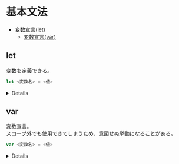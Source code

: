 # 基本文法

- [変数宣言(let)](#let)
    - [変数宣言(var)](#var)

<span id='let'></span>
## let
変数を定義できる。

```javascript
let <変数名> = <値>
```

<details>

再代入 <span style='color: navy;'>可</span>

```javascript
let num = 1;

console.log(num); // => 1

num = 2;

console.log(num); // => 2

```

<br>

再宣言 <span style='color: crimson;'>不可</span>

```javascript
let num = 1;

let num = 2;

// Uncaught SyntaxError:
// Identifier 'num' has already been declared
```

<br>

スコープ外での使用 <span style='color: crimson;'>不可</span>

```javascript
let num = 1;

console.log(num); // => 1

if (num === 1) {
  console.log(num); // => ReferenceError
}

console.log(num); // => 1
```

<br>

スコープ外であれば同じ変数名が使用可。

```javascript
let num = 1;

console.log(num); // => 1

if (num === 1) {
  let num = 2;

  console.log(num); // => 2
}

console.log(num); // => 1
```

</details>

<span id='var'></span>
## var
変数宣言。<br>
スコープ外でも使用できてしまうため、意図せぬ挙動になることがある。

```javascript
var <変数名> = <値>
```

<details>

再代入 <span style='color: navy;'>可</span>

```javascript
var num = 1;

console.log(num); // => 1

num = 2;

console.log(num); // => 2

```

<br>

再宣言 <span style='color: navy;'>可</span>

```javascript
var num = 1;

console.log(num); // => 1

var num = 2;

console.log(num); // => 2
```

<br>

スコープ外で使用 <span style='color: navy;'>可</span>

```javascript
var num = 1;

console.log(num); // => 1

if (num === 1) {
  console.log(num); // => 1
}

console.log(num); // => 1
```

</details>

